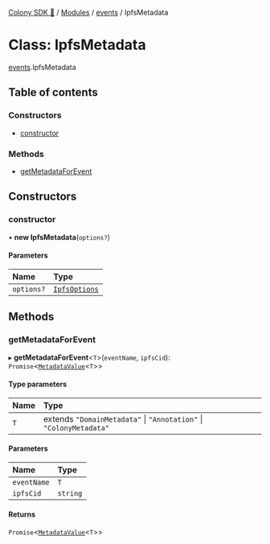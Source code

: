 [Colony SDK 🚀](../README.md) / [Modules](../modules.md) / [events](../modules/events.md) / IpfsMetadata

# Class: IpfsMetadata

[events](../modules/events.md).IpfsMetadata

## Table of contents

### Constructors

- [constructor](events.IpfsMetadata.md#constructor)

### Methods

- [getMetadataForEvent](events.IpfsMetadata.md#getmetadataforevent)

## Constructors

### constructor

• **new IpfsMetadata**(`options?`)

#### Parameters

| Name | Type |
| :------ | :------ |
| `options?` | [`IpfsOptions`](../interfaces/events.IpfsOptions.md) |

## Methods

### getMetadataForEvent

▸ **getMetadataForEvent**<`T`\>(`eventName`, `ipfsCid`): `Promise`<[`MetadataValue`](../modules/events.md#metadatavalue)<`T`\>\>

#### Type parameters

| Name | Type |
| :------ | :------ |
| `T` | extends ``"DomainMetadata"`` \| ``"Annotation"`` \| ``"ColonyMetadata"`` |

#### Parameters

| Name | Type |
| :------ | :------ |
| `eventName` | `T` |
| `ipfsCid` | `string` |

#### Returns

`Promise`<[`MetadataValue`](../modules/events.md#metadatavalue)<`T`\>\>
